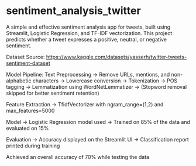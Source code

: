 # sentiment_analysis_twitter
A simple and effective sentiment analysis app for tweets, built using Streamlit, Logistic Regression, and TF-IDF vectorization. This project predicts whether a tweet expresses a positive, neutral, or negative sentiment.

Dataset Source: https://www.kaggle.com/datasets/yasserh/twitter-tweets-sentiment-dataset

Model Pipeline:
Text Preprocessing
-> Remove URLs, mentions, and non-alphabetic characters
-> Lowercase conversion
-> Tokenization
-> POS tagging
-> Lemmatization using WordNetLemmatizer
-> (Stopword removal skipped for better sentiment retention)

Feature Extraction
-> TfidfVectorizer with ngram_range=(1,2) and max_features=5000

Model
-> Logistic Regression model used
-> Trained on 85% of the data and evaluated on 15%

Evaluation
-> Accuracy displayed on the Streamlit UI
-> Classification report printed during training

Achieved an overall accuracy of 70% while testing the data

